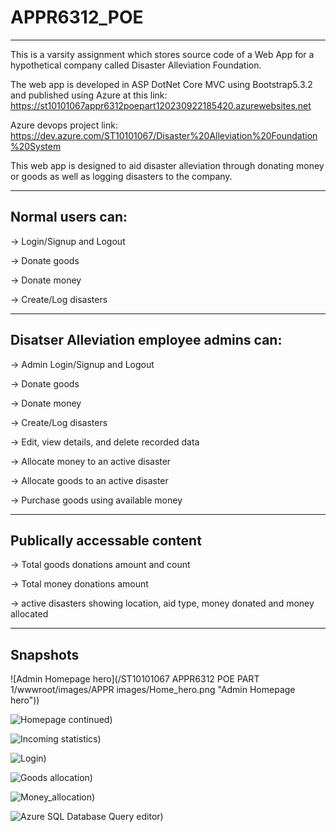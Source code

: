 # APPR6312_POE
-------------------------------------------------------------------------------------------------------------------------------------

This is a varsity assignment which stores source code of a Web App for a hypothetical company called Disaster Alleviation Foundation.

The web app is developed in ASP DotNet Core MVC using Bootstrap5.3.2 and published using Azure at this link: 
https://st10101067appr6312poepart120230922185420.azurewebsites.net

Azure devops project link: https://dev.azure.com/ST10101067/Disaster%20Alleviation%20Foundation%20System 

This web app is designed to aid disaster alleviation through donating money or goods as well as logging disasters to the company. 

-------------------------------------------------------------------------------------------------------------------------------------
Normal users can: 
-----------------

-> Login/Signup and Logout

-> Donate goods

-> Donate money

-> Create/Log disasters

-------------------------------------------------------------------------------------------------------------------------------------
Disatser Alleviation employee admins can:
-----------------------------------------

-> Admin Login/Signup and Logout

-> Donate goods

-> Donate money

-> Create/Log disasters

-> Edit, view details, and delete recorded data

-> Allocate money to an active disaster

-> Allocate goods to an active disaster

-> Purchase goods using available money

--------------------------------------------------------------------------------------------------------------------------------------
Publically accessable content
-----------------------------

-> Total goods donations amount and count

-> Total money donations amount

-> active disasters showing location, aid type, money donated and money allocated 

--------------------------------------------------------------------------------------------------------------------------------------
Snapshots
------
![Admin Homepage hero](/ST10101067 APPR6312 POE PART 1/wwwroot/images/APPR images/Home_hero.png "Admin Homepage hero"))

![Homepage continued](/ST10101067_APPR6312_POE_PART_1/wwwroot/images/APPR_images/Home.png "Homepage continued"))

![Incoming statistics](/ST10101067_APPR6312_POE_PART_1/wwwroot/images/APPR_images/incoming_statistics.png "Incoming statistics"))

![Login](/ST10101067_APPR6312_POE_PART_1/wwwroot/images/APPR_images/login.png "Login"))

![Goods allocation](/ST10101067_APPR6312_POE_PART_1/wwwroot/images/APPR_images/googs_allocation.png "Goods allocation"))

![Money_allocation](/ST10101067_APPR6312_POE_PART_1/wwwroot/images/APPR_images/money_allocation.png "Money_allocation"))

![Azure SQL Database Query editor](/ST10101067_APPR6312_POE_PART_1/wwwroot/images/APPR_images/Azure_SQL_Query_editor.png "Azure SQL Database Query editor"))
